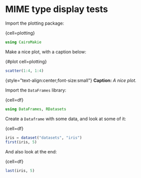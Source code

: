 # MIME type display tests

Import the plotting package:

{cell=plotting}
```julia
using CairoMakie
```

Make a nice plot, with a caption below:

{#plot cell=plotting}
```julia
scatter(1:4, 1:4)
```
{style="text-align:center;font-size:small"}
**Caption:** *A nice plot.*

Import the `DataFrames` library:

{cell=df}
```julia
using DataFrames, RDatasets
```

Create a `Dataframe` with some data, and look at some of it:

{cell=df}
```julia
iris = dataset("datasets", "iris")
first(iris, 5)
```

And also look at the end:

{cell=df}
```julia
last(iris, 5)
```
